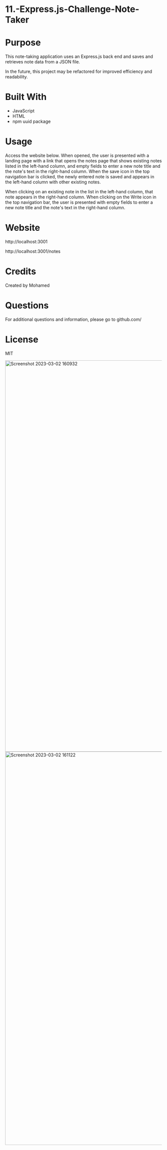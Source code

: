 # 11.-Express.js-Challenge-Note-Taker

# Purpose
This note-taking application uses an Express.js back end and saves and retrieves note data from a JSON file.

In the future, this project may be refactored for improved efficiency and readability.

# Built With
* JavaScript
* HTML
* npm uuid package

# Usage
Access the website below. When opened, the user is presented with a landing page with a link that opens the notes page that shows existing notes listed in the left-hand column, and empty fields to enter a new note title and the note's text in the right-hand column. When the save icon in the top navigation bar is clicked, the newly entered note is saved and appears in the left-hand column with other existing notes.

When clicking on an existing note in the list in the left-hand column, that note appears in the right-hand column. When clicking on the Write icon in the top navigation bar, the user is presented with empty fields to enter a new note title and the note's text in the right-hand column.


# Website
http://localhost:3001

http://localhost:3001/notes

# Credits
Created by Mohamed

# Questions
For additional questions and information, please go to github.com/


# License
MIT

<img width="1253" alt="Screenshot 2023-03-02 160932" src="https://user-images.githubusercontent.com/119647704/222570343-e1290218-fa03-4b74-ba67-8927c1e8c023.png">

<img width="1260" alt="Screenshot 2023-03-02 161122" src="https://user-images.githubusercontent.com/119647704/222570786-45d49f54-c245-4442-8fb4-25a1e8884dd3.png">




